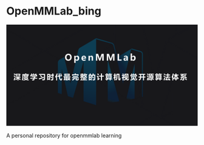 # OpenMMLab_bing



![](.media/pic/README/cover.png)



A personal repository for openmmlab learning